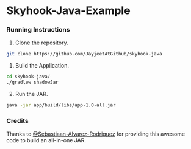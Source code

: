 # Skyhook-Java-Example

### Running Instructions
1. Clone the repository.
```bash
git clone https://github.com/JayjeetAtGithub/skyhook-java
```

1. Build the Application.
```bash
cd skyhook-java/
./gradlew shadowJar
```

2. Run the JAR.
```bash
java -jar app/build/libs/app-1.0-all.jar
```

### Credits

Thanks to [@Sebastiaan-Alvarez-Rodriguez](https://github.com/Sebastiaan-Alvarez-Rodriguez) for providing this awesome code to build an all-in-one JAR.